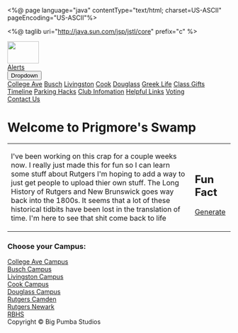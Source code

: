 <%@ page language="java" contentType="text/html; charset=US-ASCII"
    pageEncoding="US-ASCII"%>
    
<%@ taglib uri="http://java.sun.com/jsp/jstl/core" prefix="c" %>
    
<!DOCTYPE html>
<html>
<head>
<meta http-equiv="Content-Type" content="text/html; charset=US-ASCII">
<script type="text/javascript" src="${pageContext.request.contextPath}/jsps/js/jquery-1.9.1.min.js"></script>
<link rel="stylesheet" type="text/css" href="${pageContext.request.contextPath}/jsps/css/home.css">

<link rel="stylesheet" href="https://unpkg.com/leaflet@1.3.1/dist/leaflet.css"
   integrity="sha512-Rksm5RenBEKSKFjgI3a41vrjkw4EVPlJ3+OiI65vTjIdo9brlAacEuKOiQ5OFh7cOI1bkDwLqdLw3Zg0cRJAAQ=="
   crossorigin=""/>
   <link href="https://maxcdn.bootstrapcdn.com/font-awesome/4.1.0/css/font-awesome.min.css" rel="stylesheet">
   
   <script src="https://unpkg.com/leaflet@1.3.1/dist/leaflet.js"
   integrity="sha512-/Nsx9X4HebavoBvEBuyp3I7od5tA0UzAxs+j83KgC8PU0kgB4XiK4Lfe4y4cgBtaRJQEIFCW+oC506aPT2L1zw=="
   crossorigin=""></script>
   <link rel="shortcut icon" href="${pageContext.request.contextPath}/jsps/images/favicon.ico"/>
<style>

#mapid { height: 300px; }

footer {
    padding: 1em;
    color: white;
    background-color: black;
    clear: left;
    text-align: center;
}


</style>

<title>Prigmore's Swamp</title>
</head>

<body>
<div id="fb-root"></div>
<script>(function(d, s, id) {
  var js, fjs = d.getElementsByTagName(s)[0];
  if (d.getElementById(id)) return;
  js = d.createElement(s); js.id = id;
  js.src = 'https://connect.facebook.net/en_US/sdk.js#xfbml=1&version=v3.0';
  fjs.parentNode.insertBefore(js, fjs);
}(document, 'script', 'facebook-jssdk'));</script>
<div class="topnav">
	<div class="logo">
		<a href="${pageContext.request.contextPath}/Home" style="padding-top:0px;">
			<img src="${pageContext.request.contextPath}/jsps/images/redswamp.png" style="width:71px;height:50px;">
		</a>
	</div>
	<a href="#">Alerts</a>
    <div class="dropdown">
<button onclick="myFunction()" class="dropbtn">Dropdown</button>
  <div id="myDropdown" class="dropdown-content">
    <a href="${pageContext.request.contextPath}/CollegeAve">College Ave</a>
    <a href="${pageContext.request.contextPath}/Busch">Busch</a>
	<a href="${pageContext.request.contextPath}/Livingston">Livingston</a>
	<a href="${pageContext.request.contextPath}/Cook">Cook</a>
	<a href="${pageContext.request.contextPath}/Douglass">Douglass</a>
	<a href="${pageContext.request.contextPath}/GreekLife">Greek Life</a>
	<a href="${pageContext.request.contextPath}/ClassGifts">Class Gifts</a>
	<a href="${pageContext.request.contextPath}/Timeline">Timeline</a>
	<a href="${pageContext.request.contextPath}/Parking">Parking Hacks</a>
	<a href="${pageContext.request.contextPath}/Clubs">Club Infomation</a>
	<a href="${pageContext.request.contextPath}/FreshmanLinks">Helpful Links</a>
	<a href="${pageContext.request.contextPath}/Voting">Voting</a></div>
	
</div>
	<a href="${pageContext.request.contextPath}/Contact">Contact Us</a>
</div>

<h1> Welcome to Prigmore's Swamp</h1>
<table><tr><td><p>I've been working on this crap for a couple weeks now. I really just made this for fun so I can learn some stuff about Rutgers
I'm hoping to add a way to just get people to upload thier own stuff. The Long History of Rutgers and New Brunswick goes way back into the 1800s.
It seems that a lot of these historical tidbits have been lost in the translation of time.
I'm here to see that shit come back to life </p></td>
<td><div id="factbox">
		<h2>Fun Fact</h2>
			<div id="quoteContainer">
				<p></p>	
			</div><!--end quoteContainer-->
			<div id="buttonContainer">
				<a href="#" id="quoteButton">Generate</a>
		</div><!--end buttonContainer-->
	</div><!--end container-->
	</td>
</tr>
</table>
<h3>Choose your Campus:</h3>
<!--
<form action="${pageContext.request.contextPath}/" method="post">
	<input type="text" name="username" placeholder="Username" class="border" size=50> 
	<br><br>
	<input type="password" name="password" placeholder="Password" class="border" size=51> 
	<br><br>
	<button type="submit" name="button" value="button1" class="button">Submit</button>
</form>
<c:if test="${not empty success}" >
	<br>
	<c:if test="${not success}" >
		Login Failed
	</c:if>
	
</c:if>
<div>
<ul>
	<li><a href="${pageContext.request.contextPath}/CollegeAve">College Ave</a></li>
	<li><a href="${pageContext.request.contextPath}/Busch">Busch</a></li>
	<li><a href="${pageContext.request.contextPath}/Livingston">Livingston</a></li>
	<li><a href="${pageContext.request.contextPath}/Cook">Cook/Douglass</a></li>
	<li><a href="${pageContext.request.contextPath}/GreekLife">Greek Life</a></li>
	<li><a href="${pageContext.request.contextPath}/ClassGifts">Class Gifts</a></li>
	<li><a href="${pageContext.request.contextPath}/Timeline">Timeline</a></li>
	<li><a href="${pageContext.request.contextPath}/Parking">Parking Hacks</a></li>
	<li><a href="${pageContext.request.contextPath}/Clubs">Club Infomation</a></li>
	<li><a href="${pageContext.request.contextPath}/FreshmanLinks">Freshman Links</a></li>
	<li><a href="${pageContext.request.contextPath}/Voting">Voting</a></li>
</ul>
-->
</div>
<a href="${pageContext.request.contextPath}/CollegeAve" style="background-image:url(https://news.rutgers.edu/sites/medrel/files/inline-img/College%20Avenue%20Student%20Apartments350.jpg)" class="blurredBG">
  <div class="parentBG">
    <div class="content">
      College Ave Campus
    </div>
    <div class="bG">
    </div>
  </div>
</a>

<a href="${pageContext.request.contextPath}/Busch" style="background-image:url(https://newbrunswick.rutgers.edu/sites/default/files/styles/ru_slideshow_medium/public/NR13HomecomingVHustn0799_ss.jpg?itok=ZXSEvdqS)" class="blurredBG">
  <div class="parentBG">
    <div class="content">
    Busch Campus    </div>
    <div class="bG">
    </div>
  </div>
</a>

<a href="${pageContext.request.contextPath}/Livingston" style="background-image:url(https://newbrunswick.rutgers.edu/sites/default/files/styles/ru_slideshow_medium/public/photos/100310_hamerman_601_pg.jpg?itok=4UEIgSi_)" class="blurredBG">
  <div class="parentBG">
    <div class="content">
      Livingston Campus
    </div>
    <div class="bG">
    </div>
  </div>
</a>
<a href="${pageContext.request.contextPath}/Cook" style="background-image:url(http://rutgers.myuvn.com/wp-content/uploads/sites/40/2016/10/RavineBridge.jpg)" class="blurredBG">
  <div class="parentBG">
    <div class="content">
      Cook Campus
    </div>
    <div class="bG">
    </div>
  </div>
</a>
<a href="${pageContext.request.contextPath}/Douglass" style="background-image:url(https://newbrunswick.rutgers.edu/sites/default/files/styles/ru_slideshow_medium/public/NR09CookDouglassSpring2667_ss.jpg?itok=SQGWpSK7)" class="blurredBG">
  <div class="parentBG">
    <div class="content">
      Douglass Campus
    </div>
    <div class="bG">
    </div>
  </div>
</a>
<a href="${pageContext.request.contextPath}/Parking" style="background-image:url(https://tmo.com/uploads/files/117195062237638490-slide2.full.png)" class="blurredBG">
  <div class="parentBG">
    <div class="content">
      Rutgers Camden
    </div>
    <div class="bG">
    </div>
  </div>
</a>
<a href="${pageContext.request.contextPath}/ClassGifts" style="background-image:url(https://www.newark.rutgers.edu/sites/default/files/styles/620x340/public/null/untitled-1.jpg?itok=dQwB0fsk)" class="blurredBG">
  <div class="parentBG">
    <div class="content">
      Rutgers Newark
    </div>
    <div class="bG">
    </div>
  </div>
</a>
<a href="${pageContext.request.contextPath}/Voting" style="background-image:url(https://www.rutgers.edu/sites/default/files/NR13NwkHealthCampus2381.jpg)" class="blurredBG">
  <div class="parentBG">
    <div class="content">
      RBHS
    </div>
    <div class="bG">
    </div>
  </div>
</a>

<!--<div class="div1">

<blockquote class="embedly-card"><h4><a href="http://timeline.rutgers.edu/#event-royal-governor-signs-queens-college-charter">Our History | Rutgers 250</a></h4><p>Copyright 2016, Rutgers, The State University of New Jersey, an equal opportunity, affirmative action institution. All rights reserved. Contact RU-info at 732-445-info (4636) | Questions? Ask Colonel Henry or text us at 732-662-2664. | University Webmaster | Site Map</p></blockquote>
<script async src="//cdn.embedly.com/widgets/platform.js" charset="UTF-8"></script>
<div class="div2"> <div class="fb-page" data-href="https://www.facebook.com/pg/RutgersU/events/?ref=page_internal" data-tabs="events" data-small-header="false" data-adapt-container-width="true" data-hide-cover="false" data-show-facepile="false">
<blockquote cite="https://www.facebook.com/pg/RutgersU/events/?ref=page_internal" class="fb-xfbml-parse-ignore"><a href="https://www.facebook.com/pg/RutgersU/events/?ref=page_internal">
Rutgers University</a></blockquote></div>
</div>

<div id="mapid"></div>-->


<!-- <div id="mapid"></div>-->
<script src="http://cdn.leafletjs.com/leaflet/v0.7.7/leaflet.js"></script>
</div>

<footer>Copyright &copy; Big Pumba Studios</footer>
</body>
<script src="${pageContext.request.contextPath}/jsps/js/slideshow.js"></script>
<script src="${pageContext.request.contextPath}/jsps/js/mymap.js"></script>

<script>
function myFunction() {
    document.getElementById("myDropdown").classList.toggle("show");
}

// Close the dropdown if the user clicks outside of it
window.onclick = function(event) {
  if (!event.target.matches('.dropbtn')) {

    var dropdowns = document.getElementsByClassName("dropdown-content");
    var i;
    for (i = 0; i < dropdowns.length; i++) {
      var openDropdown = dropdowns[i];
      if (openDropdown.classList.contains('show')) {
        openDropdown.classList.remove('show');
      }
    }
  }
}
</script>
</html>
